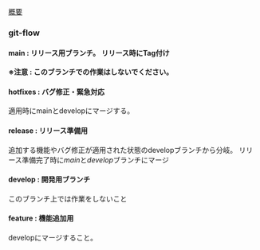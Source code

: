 [概要](./index)

### git-flow
#### **main** : リリース用ブランチ。 リリース時にTag付け
**※注意 : このブランチでの作業はしないでください。**

#### **hotfixes** : バグ修正・緊急対応
適用時にmainとdevelopにマージする。

#### **release** : リリース準備用
追加する機能やバグ修正が適用された状態のdevelopブランチから分岐。
リリース準備完了時に*main*と*develop*ブランチにマージ

#### **develop** : 開発用ブランチ
このブランチ上では作業をしないこと

#### **feature** : 機能追加用
developにマージすること。

